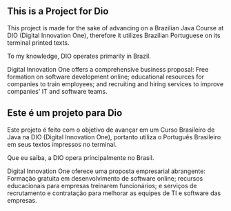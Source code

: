 ## This is a Project for Dio
This project is made for the sake of advancing on a Brazilian Java Course at DIO (Digital Innovation One), therefore it utilizes Brazilian Portuguese on its terminal printed texts.

To my knowledge, DIO operates primarily in Brazil.

Digital Innovation One offers a comprehensive business proposal: Free formation on software development online; educational resources for companies to train employees; and recruiting and hiring services to improve companies' IT and software teams. 


## Este é um projeto para Dio
Este projeto é feito com o objetivo de avançar em um Curso Brasileiro de Java na DIO (Digital Innovation One), portanto utiliza o Português Brasileiro em seus textos impressos no terminal.

Que eu saiba, a DIO opera principalmente no Brasil.

Digital Innovation One oferece uma proposta empresarial abrangente: Formação gratuita em desenvolvimento de software online; recursos educacionais para empresas treinarem funcionários; e serviços de recrutamento e contratação para melhorar as equipes de TI e software das empresas.
